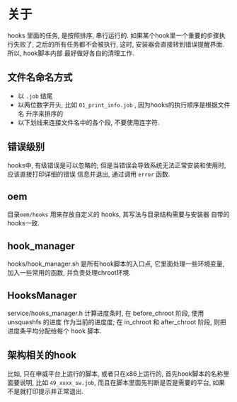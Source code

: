 
# 关于
hooks 里面的任务, 是按照排序, 串行运行的. 如果某个hook里一个重要的步骤执行失败了, 
之后的所有任务都不会被执行, 这时, 安装器会直接转到错误提醒界面. 所以, hook脚本内部
最好做好各自的清理工作.


## 文件名命名方式
* 以 `.job` 结尾
* 以两位数字开头, 比如 `01_print_info.job` , 因为hooks的执行顺序是根据文件名
 升序来排序的
* 以下划线来连接文件名中的各个段, 不要使用连字符.

## 错误级别
hooks中, 有级错误是可以忽略的; 但是当错误会导致系统无法正常安装和使用时, 应该直接打印详细的错误
信息并退出, 通过调用 `error` 函数.

## oem
目录`oem/hooks` 用来存放自定义的 hooks, 其写法与目录结构需要与安装器
自带的hooks一致.

## hook_manager
hooks/hook_manager.sh 是所有hook脚本的入口点, 它里面处理一些环境变量, 加入一些常用的函数,
并负责处理chroot环境.

## HooksManager
service/hooks_manager.h 计算进度条时, 在 before_chroot 阶段, 使用 unsquashfs 的进度
作为当前的进度度; 在 in_chroot 和 after_chroot 阶段, 则把进度条平均分配给每个
hook 脚本.

## 架构相关的hook
比如, 只在申威平台上运行的脚本, 或者只在x86上运行的, 首先hook脚本的名称里面要说明, 比如
`49_xxxx_sw.job`, 而且在脚本里面先判断是否是需要的平台, 如果不是就打印提示并正常退出.